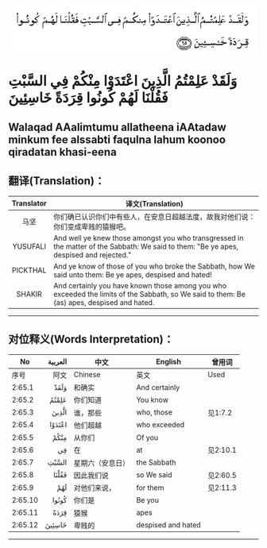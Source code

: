 ![002:065](images/002_065.gif)

#  وَلَقَدْ عَلِمْتُمُ الَّذِينَ اعْتَدَوْا مِنْكُمْ فِي السَّبْتِ فَقُلْنَا لَهُمْ كُونُوا قِرَدَةً خَاسِئِينَ 

## Walaqad AAalimtumu allatheena iAAtadaw minkum fee alssabti faqulna lahum koonoo qiradatan khasi-eena

## 翻译(Translation)：

| Translator | 译文(Translation)                                            |
|:----------:| ------------------------------------------------------------ |
| 马坚       | 你们确已认识你们中有些人，在安息日超越法度，故我对他们说：你们变成卑贱的猿猴吧。 |
| YUSUFALI   | And well ye knew those amongst you who transgressed in the matter of the Sabbath: We said to them: "Be ye apes, despised and rejected." |
| PICKTHAL   | And ye know of those of you who broke the Sabbath, how We said unto them: Be ye apes, despised and hated! |
| SHAKIR     | And certainly you have known those among you who exceeded the limits of the Sabbath, so We said to them: Be (as) apes, despised and hated. |

---

## 对位释义(Words Interpretation)：

| No      | العربية | 中文             | English            | 曾用词   |
| ------- | ------: | ---------------- | ------------------ | -------- |
| 序号    |    阿文 | Chinese          | 英文               | Used     |
| 2:65.1  |    وَلَقَدْ | 和确实           | And certainly      |          |
| 2:65.2  |   عَلِمْتُمُ | 你们知道         | You know           |          |
| 2:65.3  |   الَّذِينَ | 谁，那些         | who, those         | 见1:7.2  |
| 2:65.4  |  اعْتَدَوْا | 他们超越         | who exceeded       |          |
| 2:65.5  |    مِنْكُمْ | 从你们           | Of you             |          |
| 2:65.6  |      فِي | 在               | at                 | 见2:10.1 |
| 2:65.7  |   السَّبْتِ | 星期六（安息日） | the Sabbath        |          |
| 2:65.8  |   فَقُلْنَا | 因此我们说       | so We said         | 见2:60.5 |
| 2:65.9  |     لَهُمْ | 对他们来说，     | for them           | 见2:11.3 |
| 2:65.10 |   كُونُوا | 你们是           | Be you             |          |
| 2:65.11 |    قِرَدَةً | 猿猴             | apes               |          |
| 2:65.12 |  خَاسِئِينَ | 卑贱的           | despised and hated |          |

---
